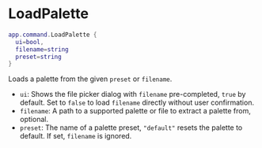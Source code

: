 # LoadPalette

```lua
app.command.LoadPalette {
  ui=bool,
  filename=string
  preset=string
}
```

Loads a palette from the given `preset` or `filename`.

* `ui`: Shows the file picker dialog with `filename` pre-completed, `true` by default. Set to
  `false` to load `filename` directly without user confirmation.
* `filename`: A path to a supported palette or file to extract a palette from, optional.
* `preset`: The name of a palette preset, `"default"` resets the palette to default. If set, `filename` is ignored.

